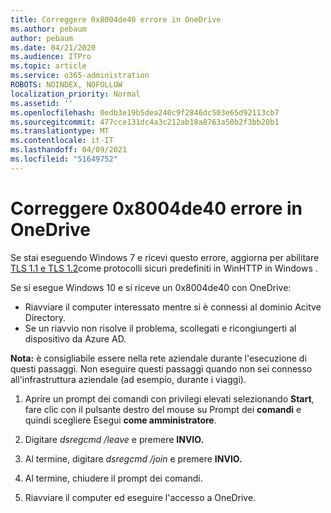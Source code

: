 ```yaml
---
title: Correggere 0x8004de40 errore in OneDrive
ms.author: pebaum
author: pebaum
ms.date: 04/21/2020
ms.audience: ITPro
ms.topic: article
ms.service: o365-administration
ROBOTS: NOINDEX, NOFOLLOW
localization_priority: Normal
ms.assetid: ''
ms.openlocfilehash: 0edb3e19b5dea240c9f2846dc503e65d92113cb7
ms.sourcegitcommit: 477cce131dc4a3c212ab18a8763a50b2f3bb20b1
ms.translationtype: MT
ms.contentlocale: it-IT
ms.lasthandoff: 04/09/2021
ms.locfileid: "51649752"
---
```

# <a name="fix-0x8004de40-error-in-onedrive"></a>Correggere 0x8004de40 errore in OneDrive

Se stai eseguendo Windows 7 e ricevi questo errore, aggiorna per abilitare [TLS 1.1 e TLS 1.2](https://support.microsoft.com/topic/update-to-enable-tls-1-1-and-tls-1-2-as-default-secure-protocols-in-winhttp-in-windows-c4bd73d2-31d7-761e-0178-11268bb10392)come protocolli sicuri predefiniti in WinHTTP in Windows .

Se si esegue Windows 10 e si riceve un 0x8004de40 con OneDrive:

- Riavviare il computer interessato mentre si è connessi al dominio Acitve Directory.
- Se un riavvio non risolve il problema, scollegati e ricongiungerti al dispositivo da Azure AD. 

**Nota:** è consigliabile essere nella rete aziendale durante l'esecuzione di questi passaggi. Non eseguire questi passaggi quando non sei connesso all'infrastruttura aziendale (ad esempio, durante i viaggi). 

1. Aprire un prompt dei comandi con privilegi elevati selezionando **Start**, fare clic con il pulsante destro del mouse su Prompt dei **comandi** e quindi scegliere Esegui **come amministratore**.

1. Digitare *dsregcmd /leave* e premere **INVIO.**

1. Al termine, digitare *dsregcmd /join* e premere **INVIO.**

1. Al termine, chiudere il prompt dei comandi.

1. Riavviare il computer ed eseguire l'accesso a OneDrive.